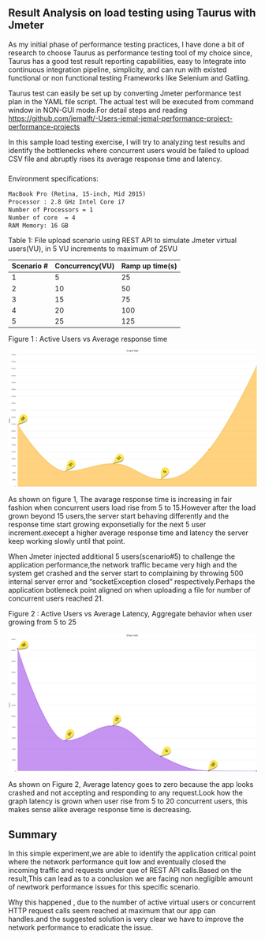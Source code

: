 ## Result Analysis on load testing using Taurus with Jmeter

As my initial phase of performance testing practices, I have done a bit of research to choose Taurus as performance testing tool of my choice since, 
Taurus has a good test result reporting capabilities, easy to Integrate into continuous integration pipeline, simplicity, and can run with existed functional
or non functional testing Frameworks like Selenium and Gatling.

Taurus test can easily be set up by converting Jmeter performance test plan in the YAML file script.
The actual test will be executed from command window in NON-GUI mode.For detail steps and reading https://github.com/jemalft/-Users-jemal-jemal-performance-project-performance-projects

In this sample load testing exercise, I will try to analyzing test results and identify the bottlenecks where concurrent users would be failed to upload CSV file and abruptly rises its average response time and latency.
###
Environment specifications:

```
MacBook Pro (Retina, 15-inch, Mid 2015)
Processor : 2.8 GHz Intel Core i7
Number of Processors = 1 
Number of core  = 4
RAM Memory: 16 GB
```

Table 1: File upload scenario using REST API to simulate Jmeter virtual users(VU), in 5 VU increments to maximum of 25VU

|Scenario #| Concurrency(VU)	| Ramp up time(s)
---------- |---------------   |----------------
|1	       | 5 	              | 25
|2	       | 10 	            | 50
|3	       | 15 	            | 75
|4	       | 20 	            | 100
|5	       | 25	              | 125

Figure 1 : Active Users vs Average response time 

![alt png](https://github.com/jemalft/-Users-jemal-jemal-performance-project-performance-projects/blob/master/Average-response-time.png)

As shown on figure 1, The avarage response time is increasing in fair fashion when concurrent users load rise from 5 to 15.However after the load grown beyond 15 users,the server start behaving differently and the response time start growing exponsetially for the next 5 user increment.execept a higher average response time and latency the server keep working slowly until that point.

When Jmeter injected additional 5 users(scenario#5) to challenge the application performance,the network traffic became very high and the system get crashed and the server start to complaining by throwing 500 internal server error and “socketException closed” respectively.Perhaps the application botleneck point aligned on when uploading a file for number of concurrent users reached 21.

Figure 2 :  Active Users vs Average Latency, Aggregate behavior when user growing from 5 to 25

![alt png](https://github.com/jemalft/-Users-jemal-jemal-performance-project-performance-projects/blob/master/Simulation-latency.png)


As shown on Figure 2, Average latency goes to zero because the app looks crashed and not accepting and responding to any request.Look how the graph latency is grown when user rise from 5 to 20 concurrent users, this makes sense alike average response time is decreasing.

## Summary

In this simple experiment,we are able to identify the application critical point where the network performance quit low and eventually closed the incoming traffic and requests under que of REST API calls.Based on the result,This can lead as to a conclusion we are facing non negligible amount of newtwork performance issues for this specific scenario.

Why this happened , due to the number of active virtual users or concurrent HTTP request calls seem reached at maximum that our app can handles.and the suggested solution is very clear we have to improve the network performance to eradicate the issue. 

